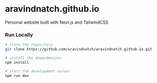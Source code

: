 # aravindnatch.github.io
Personal website built with Next.js and TailwindCSS

### Run Locally

```bash
# clone the repository
git clone https://github.com/aravindnatch/aravindnatch.github.io.git

# install the dependencies
npm install

# start the development server
npm run dev
```